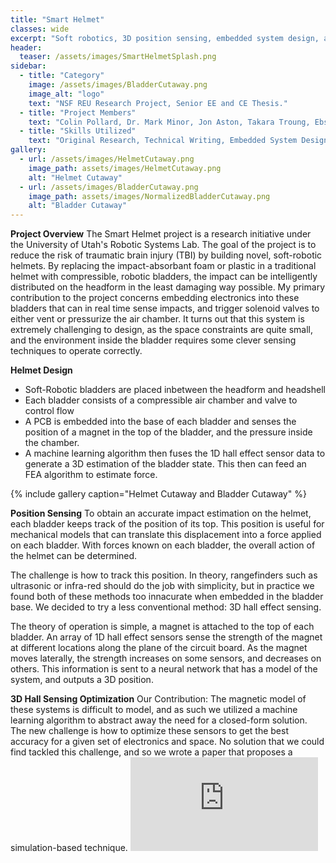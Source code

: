 ```yaml
---
title: "Smart Helmet"
classes: wide
excerpt: "Soft robotics, 3D position sensing, embedded system design, and more!"
header:
  teaser: /assets/images/SmartHelmetSplash.png
sidebar:
  - title: "Category"
    image: /assets/images/BladderCutaway.png
    image_alt: "logo"
    text: "NSF REU Research Project, Senior EE and CE Thesis."
  - title: "Project Members"
    text: "Colin Pollard, Dr. Mark Minor, Jon Aston, Takara Troung, Ebsa Eshete."
  - title: "Skills Utilized"
    text: "Original Research, Technical Writing, Embedded System Design, Mechanical Design, 3D Printing, PCB Design."
gallery:
  - url: /assets/images/HelmetCutaway.png
    image_path: assets/images/HelmetCutaway.png
    alt: "Helmet Cutaway"
  - url: /assets/images/BladderCutaway.png
    image_path: assets/images/NormalizedBladderCutaway.png
    alt: "Bladder Cutaway"
---
```


**Project Overview**
The Smart Helmet project is a research initiative under the University of Utah's Robotic Systems Lab. The goal of the project is to reduce the risk of traumatic brain injury (TBI) by building novel, soft-robotic helmets. By replacing the impact-absorbant foam or plastic in a traditional helmet with compressible, robotic bladders, the impact can be intelligently distributed on the headform in the least damaging way possible. My primary contribution to the project concerns embedding electronics into these bladders that can in real time sense impacts, and trigger solenoid valves to either vent or pressurize the air chamber. It turns out that this system is extremely challenging to design, as the space constraints are quite small, and the environment inside the bladder requires some clever sensing techniques to operate correctly.

**Helmet Design**
<ul>
  <li>Soft-Robotic bladders are placed inbetween the headform and headshell</li>
  <li>Each bladder consists of a compressible air chamber and valve to control flow</li>
  <li>A PCB is embedded into the base of each bladder and senses the position of a magnet in the top of the bladder, and the pressure inside the chamber.</li>
  <li>A machine learning algorithm then fuses the 1D hall effect sensor data to generate a 3D estimation of the bladder state. This then can feed an FEA algorithm to estimate force.</li>
</ul>
{% include gallery caption="Helmet Cutaway and Bladder Cutaway" %}

**Position Sensing**
To obtain an accurate impact estimation on the helmet, each bladder keeps track of the position of its top. This position is useful for mechanical models that can translate this displacement into a force applied on each bladder. With forces known on each bladder, the overall action of the helmet can be determined.

The challenge is how to track this position. In theory, rangefinders such as ultrasonic or infra-red should do the job with simplicity, but in practice we found both of these methods too innacurate when embedded in the bladder base. We decided to try a less conventional method: 3D hall effect sensing.

The theory of operation is simple, a magnet is attached to the top of each bladder. An array of 1D hall effect sensors sense the strength of the magnet at different locations along the plane of the circuit board. As the magnet moves laterally, the strength increases on some sensors, and decreases on others. This information is sent to a neural network that has a model of the system, and outputs a 3D position.

**3D Hall Sensing Optimization**
Our Contribution: The magnetic model of these systems is difficult to model, and as such we utilized a machine learning algorithm to abstract away the need for a closed-form solution. The new challenge is how to optimize these sensors to get the best accuracy for a given set of electronics and space. No solution that we could find tackled this challenge, and so we wrote a paper that proposes a simulation-based technique.
<embed src="https://github.com/ColinPollard/colinpollard.github.io/blob/master/assets/documents/MagneticSensorDesign.pdf" type="application/pdf" />
